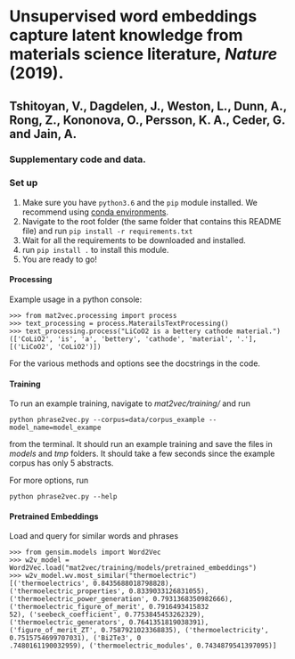 # Unsupervised word embeddings capture latent knowledge from materials science literature, *Nature* (2019).
## Tshitoyan, V., Dagdelen, J., Weston, L., Dunn, A., Rong, Z., Kononova, O., Persson, K. A., Ceder, G. and Jain, A. 
### Supplementary code and data.


### Set up

1. Make sure you have `python3.6` and the `pip` module installed. 
We recommend using [conda environments](https://docs.conda.io/projects/conda/en/latest/user-guide/tasks/manage-environments.html).
1. Navigate to the root folder (the same folder that contains this README file)
and run `pip install -r requirements.txt`
1. Wait for all the requirements to be downloaded and installed.
1. run `pip install .` to install this module.
1. You are ready to go!

#### Processing

Example usage in a python console:

```
>>> from mat2vec.processing import process
>>> text_processing = process.MaterailsTextProcessing()
>>> text_processing.process("LiCoO2 is a bettery cathode material.")
(['CoLiO2', 'is', 'a', 'bettery', 'cathode', 'material', '.'], [('LiCoO2', 'CoLiO2')])
```

For the various methods and options see the docstrings in the code.

#### Training
To run an example training, navigate to *mat2vec/training/* and run

```
python phrase2vec.py --corpus=data/corpus_example --model_name=model_exampe
```

from the terminal. It should run an example training and save the files in *models*
and *tmp* folders. It should take a few seconds since the example corpus has only 5 abstracts.

For more options, run

```
python phrase2vec.py --help
```

#### Pretrained Embeddings

Load and query for similar words and phrases

```
>>> from gensim.models import Word2Vec
>>> w2v_model = Word2Vec.load("mat2vec/training/models/pretrained_embeddings")
>>> w2v_model.wv.most_similar("thermoelectric")
[('thermoelectrics', 0.8435688018798828), ('thermoelectric_properties', 0.8339033126831055), ('thermoelectric_power_generation', 0.7931368350982666), ('thermoelectric_figure_of_merit', 0.7916493415832
52), ('seebeck_coefficient', 0.7753845453262329), ('thermoelectric_generators', 0.7641351819038391), ('figure_of_merit_ZT', 0.7587921023368835), ('thermoelectricity', 0.7515754699707031), ('Bi2Te3', 0
.7480161190032959), ('thermoelectric_modules', 0.7434879541397095)]
```
